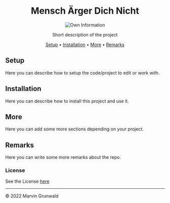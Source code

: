 
<div align="center">	

# Mensch Ärger Dich Nicht
	
![Own Information](https://img.shields.io/badge/own-information-orange?style=for-the-badge)
	
Short description of the project
	
[Setup](#setup) • [Installation](#installation) • [More](#more) • [Remarks](#remarks)
</div>



## Setup

Here you can describe how to setup the code/project to edit or work with.

## Installation

Here you can describe how to install this project and use it.

## More

Here you can add some more sections depending on your project. 

## Remarks

Here you can write some more remarks about the repo.

### License

See the License [here](LICENSE)

---
&copy; 2022 Marvin Grunwald
